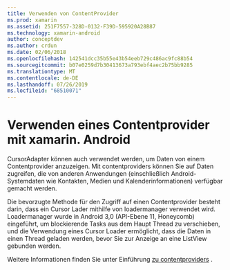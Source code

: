 ```yaml
---
title: Verwenden von ContentProvider
ms.prod: xamarin
ms.assetid: 251F7557-328D-0132-F39D-595920A28B87
ms.technology: xamarin-android
author: conceptdev
ms.author: crdun
ms.date: 02/06/2018
ms.openlocfilehash: 142541dcc35b55e43b54eeb729c486ac9fc88b54
ms.sourcegitcommit: b07e0259d7b30413673a793ebf4aec2b75bb9285
ms.translationtype: MT
ms.contentlocale: de-DE
ms.lasthandoff: 07/26/2019
ms.locfileid: "68510071"
---
```

# <a name="using-a-contentprovider-with-xamarinandroid"></a>Verwenden eines Contentprovider mit xamarin. Android

CursorAdapter können auch verwendet werden, um Daten von einem Contentprovider anzuzeigen.
Mit contentproviders können Sie auf Daten zugreifen, die von anderen Anwendungen (einschließlich Android-Systemdaten wie Kontakten, Medien und Kalenderinformationen) verfügbar gemacht werden.

Die bevorzugte Methode für den Zugriff auf einen Contentprovider besteht darin, dass ein Cursor Lader mithilfe von loadermanager verwendet wird. Loadermanager wurde in Android 3,0 (API-Ebene 11, Honeycomb) eingeführt, um blockierende Tasks aus dem Haupt Thread zu verschieben, und die Verwendung eines Cursor Loader ermöglicht, dass die Daten in einen Thread geladen werden, bevor Sie zur Anzeige an eine ListView gebunden werden.

Weitere Informationen finden Sie unter Einführung [zu contentproviders](~/android/platform/content-providers/index.md) .

